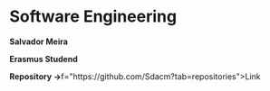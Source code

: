 <h1> Software Engineering </h1>

<b>
  <p>Salvador Meira</p>
  <p>Erasmus Studend</p>
</b>

<p><b>Repository -></b>f="https://github.com/Sdacm?tab=repositories">Link</a></p>
